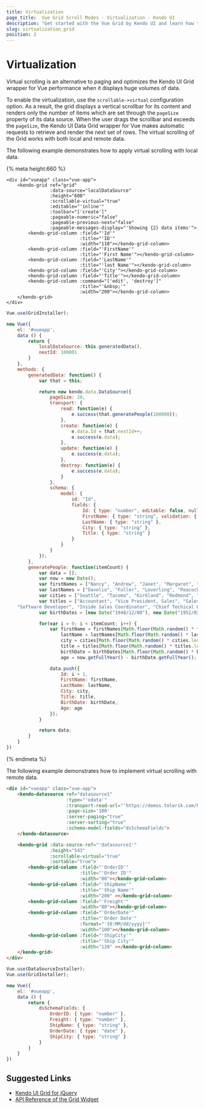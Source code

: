 ```yaml
---
title: Virtualization
page_title:  Vue Grid Scroll Modes - Virtualization - Kendo UI
description: "Get started with the Vue Grid by Kendo UI and learn how to configure its virtualization functionality."
slug: virtualization_grid
position: 2
---
```


# Virtualization

Virtual scrolling is an alternative to paging and optimizes the Kendo UI Grid wrapper for Vue performance when it displays huge volumes of data.

To enable the virtualization, use the `scrollable->virtual` configuration option. As a result, the grid displays a vertical scrollbar for its content and renders only the number of items which are set through the `pageSize` property of its data source. When the user drags the scrollbar and exceeds the `pageSize`, the Kendo UI Data Grid wrapper for Vue makes automatic requests to retrieve and render the next set of rows. The virtual scrolling of the Grid works with both local and remote data.

The following example demonstrates how to apply virtual scrolling with local data.

{% meta height:660 %}
```html-preview
<div id="vueapp" class="vue-app">
    <kendo-grid ref="grid"
                :data-source="localDataSource"
                :height="600"
                :scrollable-virtual="true"
                :editable="'inline'"
                :toolbar="['create']"
                :pageable-numeric="false"
                :pageable-previous-next="false"
                :pageable-messages-display="'Showing {2} data items'">
        <kendo-grid-column :field="'Id'"
                           :title="'ID'"
                           :width="110"></kendo-grid-column>
        <kendo-grid-column :field="'FirstName'"
                           :title="'First Name'"></kendo-grid-column>
        <kendo-grid-column :field="'LastName'"
                           :title="'last Name'"></kendo-grid-column>
        <kendo-grid-column :field="'City'"></kendo-grid-column>
        <kendo-grid-column :field="'Title'"></kendo-grid-column>
        <kendo-grid-column :command="['edit', 'destroy']"
                           :title="'&nbsp;'"
                           :width="200"></kendo-grid-column>
    </kendo-grid>
</div>
```
```js
Vue.use(GridInstaller);

new Vue({
    el: '#vueapp',
    data () {
        return {
            localDataSource: this.generatedData(),
            nextId: 100001
        }
    },
    methods: {
        generatedData: function() {
            var that = this;

            return new kendo.data.DataSource({
                pageSize: 20,
                transport: {
                    read: function(e) {
                        e.success(that.generatePeople(100000));
                    },
                    create: function(e) {
                        e.data.Id = that.nextId++;
                        e.success(e.data);
                    },
                    update: function(e) {
                        e.success(e.data);
                    },
                    destroy: function(e) {
                        e.success(e.data);
                    }
                },
                schema: {
                    model: {
                        id: "Id",
                        fields: {
                            Id: { type: "number", editable: false, nullable: true },
                            FirstName: { type: "string", validation: { required: true } },
                            LastName: { type: "string" },
                            City: { type: "string" },
                            Title: { type: "string" }
                        }
                    }
                }
            });
        },
        generatePeople: function(itemCount) {
            var data = [];
            var now = new Date();
            var firstNames = ["Nancy", "Andrew", "Janet", "Margaret", "Steven", "Michael", "Robert", "Laura", "Anne", "Nige"];
            var lastNames = ["Davolio", "Fuller", "Leverling", "Peacock", "Buchanan", "Suyama", "King", "Callahan", "Dodsworth", "White"];
            var cities = ["Seattle", "Tacoma", "Kirkland", "Redmond", "London", "Philadelphia", "New York", "Seattle", "London", "Boston"];
            var titles = ["Accountant", "Vice President, Sales", "Sales Representative", "Technical Support", "Sales Manager", "Web Designer",
    "Software Developer", "Inside Sales Coordinator", "Chief Techical Officer", "Chief Execute Officer"];
            var birthDates = [new Date("1948/12/08"), new Date("1952/02/19"), new Date("1963/08/30"), new Date("1937/09/19"), new Date("1955/03/04"), new Date("1963/07/02"), new Date("1960/05/29"), new Date("1958/01/09"), new Date("1966/01/27"), new Date("1966/03/27")];

            for(var i = 0; i < itemCount; i++) {
                var firstName = firstNames[Math.floor(Math.random() * firstNames.length)],
                    lastName = lastNames[Math.floor(Math.random() * lastNames.length)],
                    city = cities[Math.floor(Math.random() * cities.length)],
                    title = titles[Math.floor(Math.random() * titles.length)],
                    birthDate = birthDates[Math.floor(Math.random() * birthDates.length)],
                    age = now.getFullYear() - birthDate.getFullYear();

                data.push({
                    Id: i + 1,
                    FirstName: firstName,
                    LastName: lastName,
                    City: city,
                    Title: title,
                    BirthDate: birthDate,
                    Age: age
                });
            }

            return data;
        }
    }
})
```
{% endmeta %}

The following example demonstrates how to implement virtual scrolling with remote data.

```html
<div id="vueapp" class="vue-app">
    <kendo-datasource ref="datasource1"
                      :type="'odata'"
                      :transport-read-url="'https://demos.telerik.com/kendo-ui/service/Northwind.svc/Orders'"
                      :page-size='100'
                      :server-paging="true"
                      :server-sorting="true"
                      :schema-model-fields="dsSchemaFields">
    </kendo-datasource>

    <kendo-grid :data-source-ref="'datasource1'"
                :height="543"
                :scrollable-virtual="true"
                :sortable="true">
        <kendo-grid-column :field="'OrderID'"
                           :title="'Order ID'"
                           :width="80"></kendo-grid-column>
        <kendo-grid-column :field="'ShipName'"
                           :title="'Ship Name'"
                           :width="200" ></kendo-grid-column>
        <kendo-grid-column :field="'Freight'"
                           :width="80"></kendo-grid-column>
        <kendo-grid-column :field="'OrderDate'"
                           :title="'Order Date'"
                           :format="'{0:MM/dd/yyyy}'"
                           :width="100"></kendo-grid-column>
        <kendo-grid-column :field="'ShipCity'"
                           :title="'Ship City'"
                           :width="120" ></kendo-grid-column>
    </kendo-grid>
</div>
```
```js
Vue.use(DataSourceInstaller);
Vue.use(GridInstaller);

new Vue({
    el: '#vueapp',
    data () {
		return {
            dsSchemaFields: {
                OrderID: { type: "number" },
                Freight: { type: "number" },
                ShipName: { type: "string" },
                OrderDate: { type: "date" },
                ShipCity: { type: "string" }
            }
        }
    }
})
```

## Suggested Links

* [Kendo UI Grid for jQuery](https://docs.telerik.com/kendo-ui/controls/data-management/grid/overview)
* [API Reference of the Grid Widget](https://docs.telerik.com/kendo-ui/api/javascript/ui/grid)
